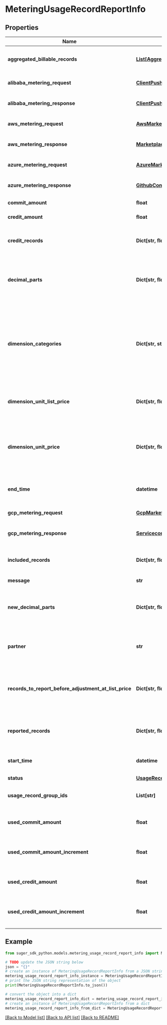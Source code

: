 # MeteringUsageRecordReportInfo


## Properties

Name | Type | Description | Notes
------------ | ------------- | ------------- | -------------
**aggregated_billable_records** | [**List[AggregatedMeteringUsageRecord]**](AggregatedMeteringUsageRecord.md) | The aggregated billable records from the usage metering API v2. | [optional] 
**alibaba_metering_request** | [**ClientPushMeteringDataRequest**](ClientPushMeteringDataRequest.md) | The raw request to call Alibaba metering service. | [optional] 
**alibaba_metering_response** | [**ClientPushMeteringDataResponseBody**](ClientPushMeteringDataResponseBody.md) | The raw response from Alibaba metering service. | [optional] 
**aws_metering_request** | [**AwsMarketplaceMeteringBatchMeterUsageInput**](AwsMarketplaceMeteringBatchMeterUsageInput.md) | The raw request to call AWS metering service. | [optional] 
**aws_metering_response** | [**MarketplacemeteringBatchMeterUsageOutput**](MarketplacemeteringBatchMeterUsageOutput.md) | The raw response from AWS metering service. | [optional] 
**azure_metering_request** | [**AzureMarketplaceMeteringBatchUsageEvent**](AzureMarketplaceMeteringBatchUsageEvent.md) | The raw request to call Azure metering service. | [optional] 
**azure_metering_response** | [**GithubComSugerioMarketplaceServiceThirdPartyAzureSdkMarketplacemeteringv1BatchUsageEventOkResponse**](GithubComSugerioMarketplaceServiceThirdPartyAzureSdkMarketplacemeteringv1BatchUsageEventOkResponse.md) | The raw response from Azure metering service. | [optional] 
**commit_amount** | **float** | The amount of the commit if applicable. | [optional] 
**credit_amount** | **float** | The amount of the credit if applicable. | [optional] 
**credit_records** | **Dict[str, float]** | The credit usage records in the map of &lt;DimensionKey, Count&gt; for usage metering API v1. | [optional] 
**decimal_parts** | **Dict[str, float]** | The decimal parts of the usage dimension quantity in the map of &lt;DimensionKey, DecimalPart&gt;, before this usage record report. | [optional] 
**dimension_categories** | **Dict[str, str]** | The categories of the usage records in the map of &lt;DimensionKey, Category&gt;. The dimension category is required when reporting usage records to Alibaba Marketplace. It comes from the metering dimension category. | [optional] 
**dimension_unit_list_price** | **Dict[str, float]** | The public list price of each dimension in the map of &lt;DimensionKey, UnitPrice&gt;. | [optional] 
**dimension_unit_price** | **Dict[str, float]** | The unit price of each dimension in the map of &lt;DimensionKey, UnitPrice&gt;. It can be the negotiated price in the private offer or the public list price. | [optional] 
**end_time** | **datetime** | time in UTC when the UsageRecordReport ends | [optional] 
**gcp_metering_request** | [**GcpMarketplaceMeteringOperation**](GcpMarketplaceMeteringOperation.md) | The raw request to call GCP metering service. | [optional] 
**gcp_metering_response** | [**ServicecontrolReportResponse**](ServicecontrolReportResponse.md) | The raw response from GCP metering service. | [optional] 
**included_records** | **Dict[str, float]** | The included usage records in the map of &lt;DimensionKey, Count&gt; for usage metering API v1. | [optional] 
**message** | **str** |  | [optional] 
**new_decimal_parts** | **Dict[str, float]** | The decimal parts of the usage dimension quantity in the map of &lt;DimensionKey, DecimalPart&gt;, after this usage record report. | [optional] 
**partner** | **str** | The partner where this usage record report is sent to. Such as AWS, AZURE or GCP. | [optional] 
**records_to_report_before_adjustment_at_list_price** | **Dict[str, float]** | The usage records to report before the adjustment by the commit with additional usage at list price, in the map of &lt;DimensionKey, Count&gt;. | [optional] 
**reported_records** | **Dict[str, float]** | The reported usage records in the map of &lt;DimensionKey, Count&gt; for usage metering API v1. | [optional] 
**start_time** | **datetime** | time in UTC when the UsageRecordReport starts | [optional] 
**status** | [**UsageRecordReportStatus**](UsageRecordReportStatus.md) |  | [optional] 
**usage_record_group_ids** | **List[str]** | The IDs of UsageRecordGroups aggregated in this UsageRecordReport. | [optional] 
**used_commit_amount** | **float** | The amount of the used commit before this usage record report if applicable. | [optional] 
**used_commit_amount_increment** | **float** | The amount of the used commit increment in this usage record report if applicable. | [optional] 
**used_credit_amount** | **float** | The amount of the used credit before this usage record report if applicable. | [optional] 
**used_credit_amount_increment** | **float** | The amount of the used credit increment in this usage record report if applicable. | [optional] 

## Example

```python
from suger_sdk_python.models.metering_usage_record_report_info import MeteringUsageRecordReportInfo

# TODO update the JSON string below
json = "{}"
# create an instance of MeteringUsageRecordReportInfo from a JSON string
metering_usage_record_report_info_instance = MeteringUsageRecordReportInfo.from_json(json)
# print the JSON string representation of the object
print(MeteringUsageRecordReportInfo.to_json())

# convert the object into a dict
metering_usage_record_report_info_dict = metering_usage_record_report_info_instance.to_dict()
# create an instance of MeteringUsageRecordReportInfo from a dict
metering_usage_record_report_info_from_dict = MeteringUsageRecordReportInfo.from_dict(metering_usage_record_report_info_dict)
```
[[Back to Model list]](../README.md#documentation-for-models) [[Back to API list]](../README.md#documentation-for-api-endpoints) [[Back to README]](../README.md)



